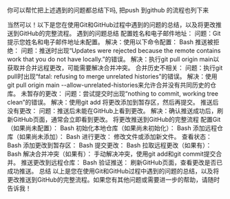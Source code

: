 你可以帮忙把上述遇到的问题都总结下吗, 把push 到github 的流程也列下来

当然可以！以下是您在使用Git和GitHub过程中遇到的问题的总结，以及将更改推送到GitHub的完整流程。
遇到的问题总结
配置姓名和电子邮件地址：
问题：Git提示您姓名和电子邮件地址未配置。
解决：使用以下命令配置：
Bash
推送被拒绝：
问题：推送时出现“Updates were rejected because the remote contains work that you do not have locally.”的错误。
解决：执行git pull origin main以获取并合并远程更改，可能需要解决合并冲突。
合并历史不相关：
问题：执行git pull时出现“fatal: refusing to merge unrelated histories”的错误。
解决：使用git pull origin main --allow-unrelated-histories来允许合并没有共同历史的仓库。
未暂存的更改：
问题：尝试提交时出现“nothing to commit, working tree clean”的错误。
解决：使用git add <file>将更改添加到暂存区，然后再提交。
推送后没有更改：
问题：推送后未能在GitHub上看到更改。
解决：确认推送成功后，刷新GitHub页面，通常会立即看到更改。
将更改推送到GitHub的完整流程
配置Git（如果尚未配置）：
Bash
初始化本地仓库（如果尚未初始化）：
Bash
添加远程仓库（如果尚未添加）：
Bash
进行更改：
修改文件或添加新文件。
查看状态：
Bash
添加更改到暂存区：
Bash
提交更改：
Bash
拉取远程更改（如果有）：
Bash
解决合并冲突（如果有）：
手动解决冲突，使用git add和git commit提交合并。
推送更改到远程仓库：
Bash
验证推送：
刷新GitHub页面，查看更改是否已成功推送。
总结
以上是您在使用Git和GitHub过程中遇到的问题的总结，以及将更改推送到GitHub的完整流程。如果您有其他问题或需要进一步的帮助，请随时告诉我！
